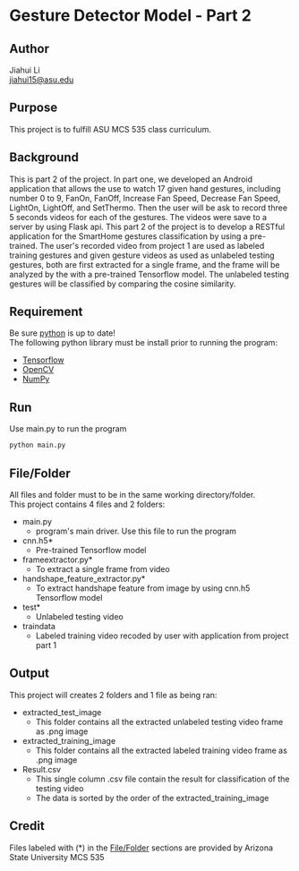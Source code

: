 # Gesture Detector Model - Part 2

## Author
Jiahui Li\
jiahui15@asu.edu

## Purpose
This project is to fulfill ASU MCS 535 class curriculum.

## Background
This is part 2 of the project. In part one, we developed an Android application that allows the use to watch 17 given hand gestures, including number 0 to 9, FanOn, FanOff, Increase Fan Speed, Decrease Fan Speed, LightOn, LightOff, and SetThermo. Then the user will be ask to record three 5 seconds videos for each of the gestures. The videos were save to a server by using Flask api.
This part 2 of the project is to develop a RESTful application for the SmartHome gestures classification by using a pre-trained. The user's recorded video from project 1 are used as labeled training gestures and given gesture videos as used as unlabeled testing gestures, both are first extracted for a single frame, and the frame will be analyzed by the with a pre-trained Tensorflow model. The unlabeled testing gestures will be classified by comparing the cosine similarity.

## Requirement
Be sure [python](https://www.python.org/) is up to date!\
The following python library must be install prior to running the program:
* [Tensorflow](https://www.tensorflow.org/)
* [OpenCV](https://opencv.org/)
* [NumPy](https://numpy.org/)

## Run
Use main.py to run the program
```bash
python main.py
```

## File/Folder
All files and folder must to be in the same working directory/folder.\
This project contains 4 files and 2 folders:
* main.py
    * program's main driver. Use this file to run the program
* cnn.h5*
    * Pre-trained Tensorflow model
* frameextractor.py*
    * To extract a single frame from video
* handshape_feature_extractor.py*
    * To extract handshape feature from image by using cnn.h5 Tensorflow model
* test*
    * Unlabeled testing video
* traindata
    * Labeled training video recoded by user with application from project part 1

## Output
This project will creates 2 folders and 1 file as being ran:
* extracted_test_image
    * This folder contains all the extracted unlabeled testing video frame as .png image
* extracted_training_image
    * This folder contains all the extracted labeled training video frame as .png image
* Result.csv
    * This single column .csv file contain the result for classification of the testing video
    * The data is sorted by the order of the extracted_training_image

## Credit
Files labeled with (*) in the [File/Folder](##File/Folder) sections are provided by Arizona State University MCS 535
